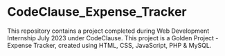 # CodeClause_Expense_Tracker
This repository contains a project completed during Web Development Internship July 2023 under CodeClause. This project is a Golden Project - Expense Tracker, created using HTML, CSS, JavaScript, PHP & MySQL.
